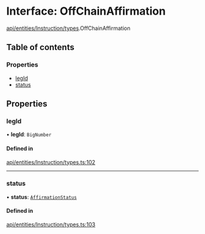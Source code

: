 # Interface: OffChainAffirmation

[api/entities/Instruction/types](../wiki/api.entities.Instruction.types).OffChainAffirmation

## Table of contents

### Properties

- [legId](../wiki/api.entities.Instruction.types.OffChainAffirmation#legid)
- [status](../wiki/api.entities.Instruction.types.OffChainAffirmation#status)

## Properties

### legId

• **legId**: `BigNumber`

#### Defined in

[api/entities/Instruction/types.ts:102](https://github.com/PolymeshAssociation/polymesh-sdk/blob/8a9e72221/src/api/entities/Instruction/types.ts#L102)

___

### status

• **status**: [`AffirmationStatus`](../wiki/api.entities.Instruction.types.AffirmationStatus)

#### Defined in

[api/entities/Instruction/types.ts:103](https://github.com/PolymeshAssociation/polymesh-sdk/blob/8a9e72221/src/api/entities/Instruction/types.ts#L103)

